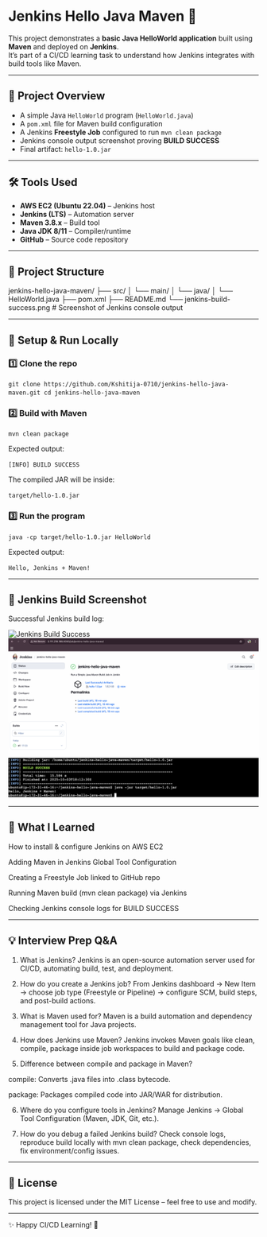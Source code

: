 # Jenkins Hello Java Maven 🚀

This project demonstrates a **basic Java HelloWorld application** built using **Maven** and deployed on **Jenkins**.  
It’s part of a CI/CD learning task to understand how Jenkins integrates with build tools like Maven.

---

## 📖 Project Overview
- A simple Java `HelloWorld` program (`HelloWorld.java`)
- A `pom.xml` file for Maven build configuration
- A Jenkins **Freestyle Job** configured to run `mvn clean package`
- Jenkins console output screenshot proving **BUILD SUCCESS**
- Final artifact: `hello-1.0.jar`

---

## 🛠️ Tools Used
- **AWS EC2 (Ubuntu 22.04)** – Jenkins host  
- **Jenkins (LTS)** – Automation server  
- **Maven 3.8.x** – Build tool  
- **Java JDK 8/11** – Compiler/runtime  
- **GitHub** – Source code repository  

---

## 📂 Project Structure

jenkins-hello-java-maven/
├── src/
│ └── main/
│ └── java/
│ └── HelloWorld.java
├── pom.xml
├── README.md
└── jenkins-build-success.png # Screenshot of Jenkins console output

---

## 🚀 Setup & Run Locally

### 1️⃣ Clone the repo

``git clone https://github.com/Kshitija-0710/jenkins-hello-java-maven.git
cd jenkins-hello-java-maven``

### 2️⃣ Build with Maven 

``mvn clean package``

Expected output:

``[INFO] BUILD SUCCESS``

The compiled JAR will be inside:


``target/hello-1.0.jar``


### 3️⃣ Run the program

``java -cp target/hello-1.0.jar HelloWorld``


Expected output:

``Hello, Jenkins + Maven!``

---


## 📸 Jenkins Build Screenshot
Successful Jenkins build log:

![Jenkins Build Success](jenkins-build-success.png)
![Jenkins Console Output](jenkins-build.png)
![JAR Run Success](cli-output.png)


---


## 📌 What I Learned
How to install & configure Jenkins on AWS EC2

Adding Maven in Jenkins Global Tool Configuration

Creating a Freestyle Job linked to GitHub repo

Running Maven build (mvn clean package) via Jenkins

Checking Jenkins console logs for BUILD SUCCESS

---


## 💡 Interview Prep Q&A
1. What is Jenkins?
Jenkins is an open-source automation server used for CI/CD, automating build, test, and deployment.

2. How do you create a Jenkins job?
From Jenkins dashboard → New Item → choose job type (Freestyle or Pipeline) → configure SCM, build steps, and post-build actions.

3. What is Maven used for?
Maven is a build automation and dependency management tool for Java projects.

4. How does Jenkins use Maven?
Jenkins invokes Maven goals like clean, compile, package inside job workspaces to build and package code.

5. Difference between compile and package in Maven?

compile: Converts .java files into .class bytecode.

package: Packages compiled code into JAR/WAR for distribution.

6. Where do you configure tools in Jenkins?
Manage Jenkins → Global Tool Configuration (Maven, JDK, Git, etc.).

7. How do you debug a failed Jenkins build?
Check console logs, reproduce build locally with mvn clean package, check dependencies, fix environment/config issues.

---

## 📜 License
This project is licensed under the MIT License – feel free to use and modify.


---
✨ Happy CI/CD Learning! 🚀
